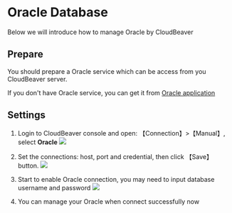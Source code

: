 # Oracle Database

Below we will introduce how to manage Oracle by CloudBeaver

## Prepare

You should prepare a Oracle service which can be access from you CloudBeaver server.  

If you don't have Oracle service, you can get it from [Oracle application](https://apps.websoft9.com/oracledatabase) 

## Settings

1. Login to CloudBeaver console and open: 【Connection】>【Manual】, select **Oracle**
   ![](https://libs.websoft9.com/Websoft9/DocsPicture/en/cloudbeaver/cloudbeaver-openconn-websoft9.png)

2. Set the connections: host, port and credential, then click 【Save】button.
   ![](https://libs.websoft9.com/Websoft9/DocsPicture/en/cloudbeaver/cloudbeaver-connsetting-websoft9.png)

3. Start to enable Oracle connection, you may need to input database username and password
   ![](https://libs.websoft9.com/Websoft9/DocsPicture/en/cloudbeaver/cloudbeaver-conlogin-websoft9.png)

4. You can manage your Oracle when connect successfully now